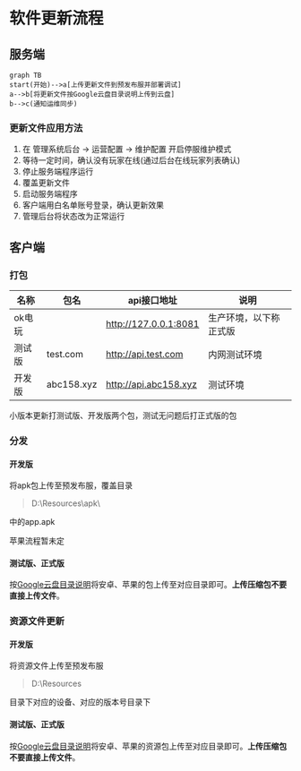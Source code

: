 # 软件更新流程
## 服务端

```mermaid
graph TB
start(开始)-->a[上传更新文件到预发布服并部署调试]
a-->b[将更新文件按Google云盘目录说明上传到云盘]
b-->c(通知运维同步)
```



### 更新文件应用方法

1. 在 管理系统后台 -> 运营配置 -> 维护配置 开启停服维护模式
2. 等待一定时间，确认没有玩家在线(通过后台在线玩家列表确认)
3. 停止服务端程序运行
4. 覆盖更新文件
5. 启动服务端程序
6. 客户端用白名单账号登录，确认更新效果
7. 管理后台将状态改为正常运行

## 客户端

### 打包

|名称|包名|api接口地址|说明|
|----|----|----|----|
|ok电玩||http://127.0.0.1:8081|生产环境，以下称正式版|
|测试版|test.com|http://api.test.com|内网测试环境|
|开发版|abc158.xyz|http://api.abc158.xyz|测试环境|

小版本更新打测试版、开发版两个包，测试无问题后打正式版的包

### 分发

#### 开发版

将apk包上传至预发布服，覆盖目录

> D:\Resources\apk\

中的app.apk

苹果流程暂未定

#### 测试版、正式版

按[Google云盘目录说明](./README.md)将安卓、苹果的包上传至对应目录即可。**上传压缩包不要直接上传文件**。

### 资源文件更新

#### 开发版

将资源文件上传至预发布服

> D:\Resources

目录下对应的设备、对应的版本号目录下

#### 测试版、正式版

按[Google云盘目录说明](./README.md)将安卓、苹果的资源包上传至对应目录即可。**上传压缩包不要直接上传文件**。

